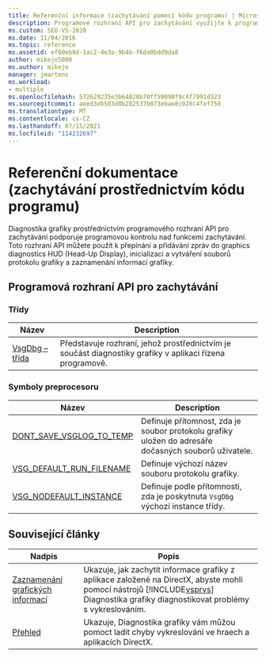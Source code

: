 ```yaml
---
title: Referenční informace (zachytávání pomocí kódu programu) | Microsoft Docs
description: Programové rozhraní API pro zachytávání využijte k programové kontrole funkcí zachytávání Diagnostika grafiky.
ms.custom: SEO-VS-2020
ms.date: 11/04/2016
ms.topic: reference
ms.assetid: ef60eb8d-1ac2-4e3a-9b4b-f6da0bdd9da8
author: mikejo5000
ms.author: mikejo
manager: jmartens
ms.workload:
- multiple
ms.openlocfilehash: 572629235e3b64028b70ff59090f9c4f7991d323
ms.sourcegitcommit: aeed3eb503d0b282537b073ebae8c028c4fef750
ms.translationtype: MT
ms.contentlocale: cs-CZ
ms.lasthandoff: 07/15/2021
ms.locfileid: "114232697"
---
```

# <a name="reference-programmatic-capture"></a>Referenční dokumentace (zachytávání prostřednictvím kódu programu)
Diagnostika grafiky prostřednictvím programového rozhraní API pro zachytávání podporuje programovou kontrolu nad funkcemi zachytávání. Toto rozhraní API můžete použít k přepínání a přidávání zpráv do graphics diagnostics HUD (Head-Up Display), inicializaci a vytváření souborů protokolu grafiky a zaznamenání informací grafiky.

## <a name="programmatic-capture-apis"></a>Programová rozhraní API pro zachytávání

### <a name="classes"></a>Třídy

|Název|Description|
|----------|-----------------|
|[VsgDbg – třída](vsgdbg-class.md)|Představuje rozhraní, jehož prostřednictvím je součást diagnostiky grafiky v aplikaci řízena programově.|

### <a name="preprocessor-symbols"></a>Symboly preprocesoru

|Název|Description|
|----------|-----------------|
|[DONT_SAVE_VSGLOG_TO_TEMP](dont-save-vsglog-to-temp.md)|Definuje přítomnost, zda je soubor protokolu grafiky uložen do adresáře dočasných souborů uživatele.|
|[VSG_DEFAULT_RUN_FILENAME](vsg-default-run-filename.md)|Definuje výchozí název souboru protokolu grafiky.|
|[VSG_NODEFAULT_INSTANCE](vsg-nodefault-instance.md)|Definuje podle přítomnosti, zda je poskytnuta `VsgDbg` výchozí instance třídy.|

## <a name="related-articles"></a>Související články

| Nadpis | Popis |
| - | - |
| [Zaznamenání grafických informací](capturing-graphics-information.md) | Ukazuje, jak zachytit informace grafiky z aplikace založené na DirectX, abyste mohli pomocí nástrojů [!INCLUDE[vsprvs](../../code-quality/includes/vsprvs_md.md)] Diagnostika grafiky diagnostikovat problémy s vykreslováním. |
| [Přehled](overview-of-visual-studio-graphics-diagnostics.md) | Ukazuje, Diagnostika grafiky vám můžou pomoct ladit chyby vykreslování ve hraech a aplikacích DirectX. |
